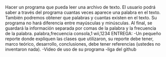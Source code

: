 Hacer un programa que pueda leer una archivo de texto. El usuario podrá saber a través del programa cuantas veces aparece una palabra en el texto. También podremos obtener que palabras y cuantas existen en el texto. 
Su programa no hará diferencia entre mayúsculas y minúsculas.
Al final, se guardará la información separada por comas de la palabra y la frecuencia de la palabra.
palabra,frecuencia
consola,1
wii,1234
ENTREGA:
-Un pequeño reporte donde expliquen las clases que utilizaron, su reporte debe tener, marco teórico, desarrollo, conclusiones, debe tener referencias (ustedes no inventaron nada).
-Video de uso de su programa
-liga del github
